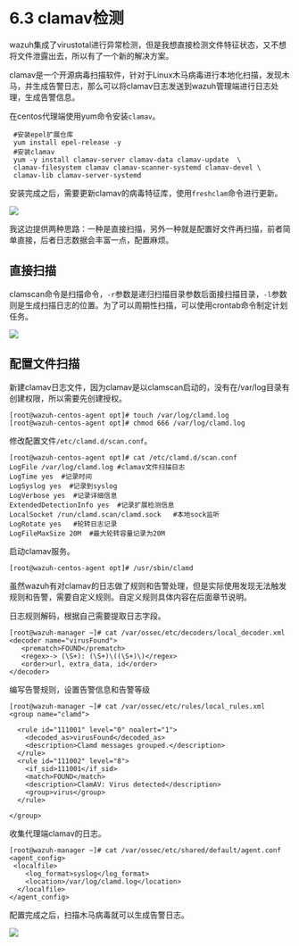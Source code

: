 # 6.3 clamav检测

wazuh集成了virustotal进行异常检测，但是我想直接检测文件特征状态，又不想将文件泄露出去，所以有了一个新的解决方案。

clamav是一个开源病毒扫描软件，针对于Linux木马病毒进行本地化扫描，发现木马，并生成告警日志，那么可以将clamav日志发送到wazuh管理端进行日志处理，生成告警信息。

在centos代理端使用yum命令安装`clamav`。

```text
 #安装epel扩展仓库
 yum install epel-release -y
 #安装clamav
 yum -y install clamav-server clamav-data clamav-update  \
 clamav-filesystem clamav clamav-scanner-systemd clamav-devel \ 
 clamav-lib clamav-server-systemd
```

安装完成之后，需要更新clamav的病毒特征库，使用`freshclam`命令进行更新。

![](../.gitbook/assets/image%20%28144%29.png)

我这边提供两种思路：一种是直接扫描，另外一种就是配置好文件再扫描，前者简单直接，后者日志数据会丰富一点，配置麻烦。

## 直接扫描

clamscan命令是扫描命令，`-r`参数是递归扫描目录参数后面接扫描目录，`-l`参数则是生成扫描日志的位置。为了可以周期性扫描，可以使用crontab命令制定计划任务。

![](../.gitbook/assets/image%20%28146%29.png)

## 配置文件扫描

新建clamav日志文件，因为clamav是以clamscan启动的，没有在/var/log目录有创建权限，所以需要先创建授权。

```text
[root@wazuh-centos-agent opt]# touch /var/log/clamd.log
[root@wazuh-centos-agent opt]# chmod 666 /var/log/clamd.log
```

修改配置文件`/etc/clamd.d/scan.conf`。

```text
[root@wazuh-centos-agent opt]# cat /etc/clamd.d/scan.conf 
LogFile /var/log/clamd.log #clamav文件扫描日志
LogTime yes  #记录时间
LogSyslog yes  #记录到syslog
LogVerbose yes  #记录详细信息
ExtendedDetectionInfo yes  #记录扩展检测信息
LocalSocket /run/clamd.scan/clamd.sock   #本地sock监听
LogRotate yes   #轮转日志记录
LogFileMaxSize 20M  #最大轮转容量记录为20M
```

启动clamav服务。

```text
[root@wazuh-centos-agent opt]# /usr/sbin/clamd
```

虽然wazuh有对clamav的日志做了规则和告警处理，但是实际使用发现无法触发规则和告警，需要自定义规则。自定义规则具体内容在后面章节说明。

日志规则解码，根据自己需要提取日志字段。

```text
[root@wazuh-manager ~]# cat /var/ossec/etc/decoders/local_decoder.xml 
<decoder name="virusFound">
   <prematch>FOUND</prematch>
   <regex>-> (\S+): (\S+)\((\S+)\)</regex>
   <order>url, extra_data, id</order>
</decoder>
```

编写告警规则，设置告警信息和告警等级

```text
[root@wazuh-manager ~]# cat /var/ossec/etc/rules/local_rules.xml
<group name="clamd">

  <rule id="111001" level="0" noalert="1">
    <decoded_as>virusFound</decoded_as>
    <description>Clamd messages grouped.</description>
  </rule>
  <rule id="111002" level="8">
    <if_sid>111001</if_sid>
    <match>FOUND</match>
    <description>ClamAV: Virus detected</description>
    <group>virus</group>
  </rule>

</group>
```

收集代理端clamav的日志。

```text
[root@wazuh-manager ~]# cat /var/ossec/etc/shared/default/agent.conf 
<agent_config>
 <localfile>
    <log_format>syslog</log_format>
    <location>/var/log/clamd.log</location>
  </localfile>
</agent_config>
```

配置完成之后，扫描木马病毒就可以生成告警日志。

![](../.gitbook/assets/image%20%28142%29.png)

